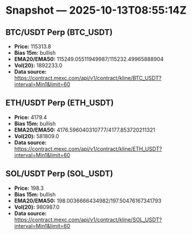 # Snapshot — 2025-10-13T08:55:14Z

## BTC/USDT Perp (BTC_USDT)
- **Price:** 115313.8
- **Bias 15m:** bullish
- **EMA20/EMA50:** 115249.05511949987/115232.49965888904
- **Vol(20):** 1892233.0
- **Data source:** https://contract.mexc.com/api/v1/contract/kline/BTC_USDT?interval=Min1&limit=60

## ETH/USDT Perp (ETH_USDT)
- **Price:** 4179.4
- **Bias 15m:** bullish
- **EMA20/EMA50:** 4176.596040310777/4177.853720211321
- **Vol(20):** 581809.0
- **Data source:** https://contract.mexc.com/api/v1/contract/kline/ETH_USDT?interval=Min1&limit=60

## SOL/USDT Perp (SOL_USDT)
- **Price:** 198.3
- **Bias 15m:** bullish
- **EMA20/EMA50:** 198.0036666434982/197.50476167341793
- **Vol(20):** 980987.0
- **Data source:** https://contract.mexc.com/api/v1/contract/kline/SOL_USDT?interval=Min1&limit=60
